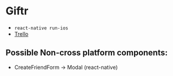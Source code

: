 # Giftr

* `react-native run-ios`
* [Trello](https://trello.com/b/kOwrKDAC/giftr)

## Possible Non-cross platform components:

* CreateFriendForm -> Modal (react-native)
